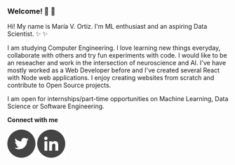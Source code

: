 ### Welcome! 👋 👋 

Hi! My name is María V. Ortiz. I'm ML enthusiast and an aspiring Data Scientist. :sparkles: :sparkles:

I am studying Computer Engineering. I love learning new things everyday, collaborate with others and try fun experiments with code. I would like to be an reseacher and work in the intersection of neuroscience and AI. I've have mostly worked as a Web Developer before and I've created several React with Node web applications. I enjoy creating websites from scratch and contribute to Open Source projects. 

I am open for internships/part-time opportunities on Machine Learning, Data Science or Software Engineering. 


__Connect with me__ 

[![Twitter](./images/twitter.svg)](https://twitter.com/mvortizr) [![Linkedin](./images/linkedin.svg)](https://www.linkedin.com/in/mvortizr/)


<!-- Ideas -->
<!--__Tech stack__-->
<!-- Twitter, Linkedin, Dev, Codepen, Medium, correo -->
<!-- Coding, gif-->
